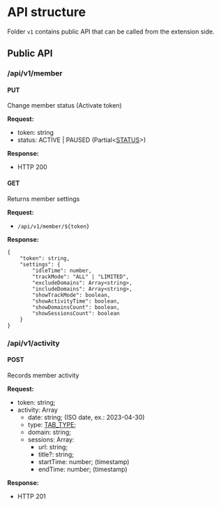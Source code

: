 # API structure

Folder `v1` contains public API that can be called from the extension side.

## Public API

### /api/v1/member
#### PUT
Change member status (Activate token)

**Request:**
 - token: string
 - status: ACTIVE | PAUSED (Partial<[STATUS](../../prisma/schema.prisma)>)

**Response:**
 - HTTP 200

#### GET
Returns member settings

**Request:**
 - `/api/v1/member/${token}`

**Response:**
```
{
    "token": string,
    "settings": {
        "idleTime": number,
        "trackMode": "ALL" | "LIMITED",
        "excludeDomains": Array<string>,
        "includeDomains": Array<string>,
        "showTrackMode": boolean,
        "showActivityTime": boolean,
        "showDomainsCount": boolean,
        "showSessionsCount": boolean
    }
}
```


### /api/v1/activity
#### POST
Records member activity

**Request:**
 - token: string;
 - activity: Array
   - date: string; (ISO date, ex.: 2023-04-30)
   - type: [TAB_TYPE](../../prisma/schema.prisma);
   - domain: string;
   - sessions: Array:
     - url: string;
     - title?: string;
     - startTime: number; (timestamp)
     - endTime: number; (timestamp)

**Response:**
- HTTP 201